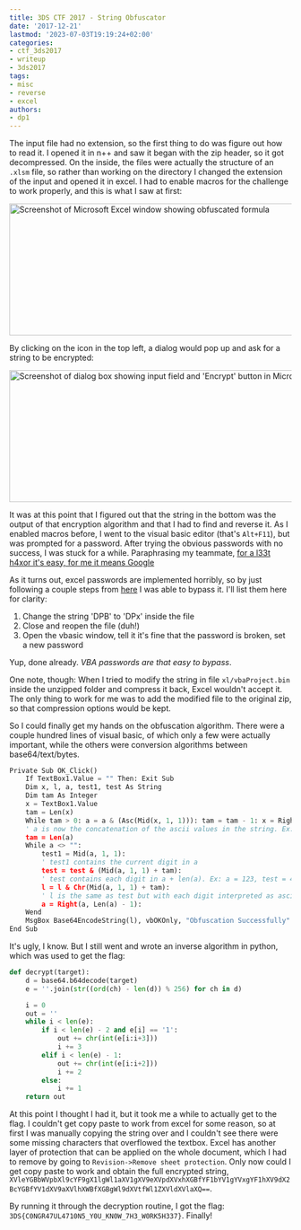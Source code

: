 ```yaml
---
title: 3DS CTF 2017 - String Obfuscator
date: '2017-12-21'
lastmod: '2023-07-03T19:19:24+02:00'
categories:
- ctf_3ds2017
- writeup
- 3ds2017
tags:
- misc
- reverse
- excel
authors:
- dp1
---
```


The input file had no extension, so the first thing to do was figure out how to read it. I opened it in n++ and saw it began with the zip header, so it got decompressed. On the inside, the files were actually the structure of an `.xlsm` file, so rather than working on the directory I changed the extension of the input and opened it in excel. I had to enable macros for the challenge to work properly, and this is what I saw at first:

<img class="img-responsive" src="/3dsctf2017/excel.png" alt="Screenshot of Microsoft Excel window showing obfuscated formula" width="603" height="234.433">

By clicking on the icon in the top left, a dialog would pop up and ask for a string to be encrypted:

<img class="img-responsive" src="/3dsctf2017/dialog.png" alt="Screenshot of dialog box showing input field and 'Encrypt' button in Microsoft Excel" width="603" height="235.017">

It was at this point that I figured out that the string in the bottom was the output of that encryption algorithm and that I had to find and reverse it. As I enabled macros before, I went to the visual basic editor (that's `Alt+F11`), but was prompted for a password. After trying the obvious passwords with no success, I was stuck for a while. Paraphrasing my teammate, [for a l33t h4xor it's easy, for me it means Google](/ctf_backdoorctf17/funsignals/)

As it turns out, excel passwords are implemented horribly, so by just following a couple steps from [here](http://www.dragmar.com/public/?p=140) I was able to bypass it. I'll list them here for clarity:
1. Change the string 'DPB' to 'DPx' inside the file
2. Close and reopen the file (duh!)
3. Open the vbasic window, tell it it's fine that the password is broken, set a new password

Yup, done already. _VBA passwords are that easy to bypass_.

One note, though: When I tried to modify the string in file `xl/vbaProject.bin` inside the unzipped folder and compress it back, Excel wouldn't accept it. The only thing to work for me was to add the modified file to the original zip, so that compression options would be kept.

So I could finally get my hands on the obfuscation algorithm. There were a couple hundred lines of visual basic, of which only a few were actually important, while the others were conversion algorithms between base64/text/bytes.

```python
Private Sub OK_Click()
    If TextBox1.Value = "" Then: Exit Sub
    Dim x, l, a, test1, test As String
    Dim tam As Integer
    x = TextBox1.Value
    tam = Len(x)
    While tam > 0: a = a & (Asc(Mid(x, 1, 1))): tam = tam - 1: x = Right(x, tam): Wend
    ' a is now the concatenation of the ascii values in the string. Ex: "abcd" -> 979899100
    tam = Len(a)
    While a <> "":
        test1 = Mid(a, 1, 1):
        ' test1 contains the current digit in a
        test = test & (Mid(a, 1, 1) + tam):
        ' test contains each digit in a + len(a). Ex: a = 123, test = 456
        l = l & Chr(Mid(a, 1, 1) + tam):
        ' l is the same as test but with each digit interpreted as ascii
        a = Right(a, Len(a) - 1):
    Wend
    MsgBox Base64EncodeString(l), vbOKOnly, "Obfuscation Successfully": Unload Me
End Sub
```

It's ugly, I know. But I still went and wrote an inverse algorithm in python, which was used to get the flag:

```python
def decrypt(target):
	d = base64.b64decode(target)
	e = ''.join(str((ord(ch) - len(d)) % 256) for ch in d)

	i = 0
	out = ''
	while i < len(e):
		if i < len(e) - 2 and e[i] == '1':
			out += chr(int(e[i:i+3]))
			i += 3
		elif i < len(e) - 1:
			out += chr(int(e[i:i+2]))
			i += 2
		else:
			i += 1
	return out
```

At this point I thought I had it, but it took me a while to actually get to the flag. I couldn't get copy paste to work from excel for some reason, so at first I was manually copying the string over and I couldn't see there were some missing characters that overflowed the textbox. Excel has another layer of protection that can be applied on the whole document, which I had to remove by going to `Revision->Remove sheet protection`. Only now could I get copy paste to work and obtain the full encrypted string, `XVleYGBbWVpbXl9cYF9gX1lgWl1aXV1gXV9eXVpdXVxhXGBfYF1bYV1gYVxgYF1hXV9dX2BcYGBfYV1dXV9aXVlhXWBfXGBgWl9dXVtfWl1ZXVldXVlaXQ==`.

By running it through the decryption routine, I got the flag: `3DS{C0NGR47UL4710N5_Y0U_KN0W_7H3_W0RK5H337}`. Finally!
